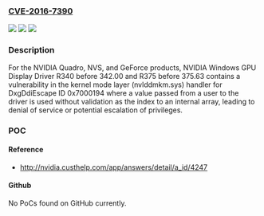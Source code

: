 ### [CVE-2016-7390](https://cve.mitre.org/cgi-bin/cvename.cgi?name=CVE-2016-7390)
![](https://img.shields.io/static/v1?label=Product&message=Quadro%2C%20NVS%2C%20and%20GeForce%20(all%20versions)&color=blue)
![](https://img.shields.io/static/v1?label=Version&message=n%2Fa&color=blue)
![](https://img.shields.io/static/v1?label=Vulnerability&message=Buffer%20Overflow&color=brighgreen)

### Description

For the NVIDIA Quadro, NVS, and GeForce products, NVIDIA Windows GPU Display Driver R340 before 342.00 and R375 before 375.63 contains a vulnerability in the kernel mode layer (nvlddmkm.sys) handler for DxgDdiEscape ID 0x7000194 where a value passed from a user to the driver is used without validation as the index to an internal array, leading to denial of service or potential escalation of privileges.

### POC

#### Reference
- http://nvidia.custhelp.com/app/answers/detail/a_id/4247

#### Github
No PoCs found on GitHub currently.

